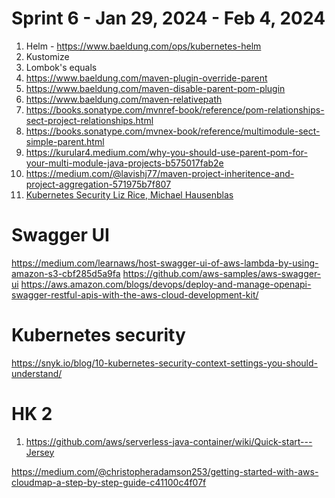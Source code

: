 <h1>Sprint 6 - Jan 29, 2024 - Feb 4, 2024</h1>

1. Helm  - https://www.baeldung.com/ops/kubernetes-helm
2. Kustomize
3. Lombok's equals
4. https://www.baeldung.com/maven-plugin-override-parent
5. https://www.baeldung.com/maven-disable-parent-pom-plugin
6. https://www.baeldung.com/maven-relativepath
7. https://books.sonatype.com/mvnref-book/reference/pom-relationships-sect-project-relationships.html
8. https://books.sonatype.com/mvnex-book/reference/multimodule-sect-simple-parent.html
9. https://kurular4.medium.com/why-you-should-use-parent-pom-for-your-multi-module-java-projects-b575017fab2e
10. https://medium.com/@lavishj77/maven-project-inheritence-and-project-aggregation-571975b7f807
11. [Kubernetes Security Liz Rice, Michael Hausenblas](https://learning.oreilly.com/library/view/kubernetes-security/9781492039075/ch01.html)

# Swagger UI
https://medium.com/learnaws/host-swagger-ui-of-aws-lambda-by-using-amazon-s3-cbf285d5a9fa
https://github.com/aws-samples/aws-swagger-ui
https://aws.amazon.com/blogs/devops/deploy-and-manage-openapi-swagger-restful-apis-with-the-aws-cloud-development-kit/

# Kubernetes security
https://snyk.io/blog/10-kubernetes-security-context-settings-you-should-understand/

# HK 2
1. https://github.com/aws/serverless-java-container/wiki/Quick-start---Jersey

https://medium.com/@christopheradamson253/getting-started-with-aws-cloudmap-a-step-by-step-guide-c41100c4f07f